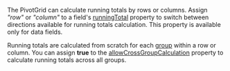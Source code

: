 The PivotGrid can calculate running totals by rows or columns. Assign *"row"* or *"column"* to a field's [runningTotal](/Documentation/ApiReference/Data_Layer/PivotGridDataSource/Configuration/fields/#runningTotal) property to switch between directions available for running totals calculation. This property is available only for data fields.

Running totals are calculated from scratch for each [group](/Documentation/ApiReference/Data_Layer/PivotGridDataSource/Configuration/fields/#groupName) within a row or column. You can assign **true** to the [allowCrossGroupCalculation](/Documentation/ApiReference/Data_Layer/PivotGridDataSource/Configuration/fields/#allowCrossGroupCalculation) property to calculate running totals across all groups.